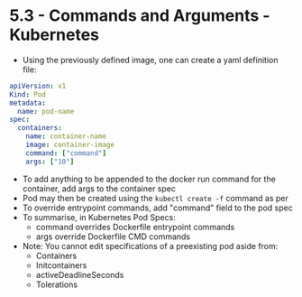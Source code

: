 # 5.3 - Commands and Arguments - Kubernetes

- Using the previously defined image, one can create a yaml definition file:

```yaml
apiVersion: v1
Kind: Pod
metadata:
  name: pod-name
spec:
  containers:
    name: container-name
    image: container-image
    command: ["command"]
    args: ["10"]
```

- To add anything to be appended to the docker run command for the container, add
args to the container spec
- Pod may then be created using the `kubectl create -f` command as per
- To override entrypoint commands, add "command" field to the pod spec
- To summarise, in Kubernetes Pod Specs:
  - command overrides Dockerfile entrypoint commands
  - args override Dockerfile CMD commands
- Note: You cannot edit specifications of a preexisting pod aside from:
  - Containers
  - Initcontainers
  - activeDeadlineSeconds
  - Tolerations